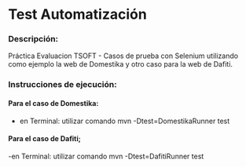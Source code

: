 # Test Automatización

### Descripción:
 Práctica Evaluacion TSOFT - Casos de prueba con Selenium utilizando como ejemplo la web de Domestika y otro caso para la web de Dafiti.

### Instrucciones de ejecución:

#### Para el caso de Domestika:
- en Terminal: utilizar comando mvn -Dtest=DomestikaRunner test

#### Para el caso de Dafiti;
-en Terminal: utilizar comando mvn -Dtest=DafitiRunner test
